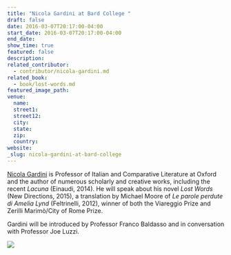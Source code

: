 ```yaml
---
title: "Nicola Gardini at Bard College "
draft: false
date: 2016-03-07T20:17:00-04:00
start_date: 2016-03-07T20:17:00-04:00
end_date:
show_time: true
featured: false
description:
related_contributor:
  - contributor/nicola-gardini.md
related_book:
  - book/lost-words.md
featured_image_path:
venue:
  name:
  street1:
  street12:
  city:
  state:
  zip:
  country:
website:
_slug: nicola-gardini-at-bard-college
---
```


[Nicola Gardini](http://www.ndbooks.com/author/nicola-gardini/) is Professor of Italian and Comparative Literature at Oxford and the author of numerous scholarly and creative works, including the recent _Lacuna_ (Einaudi, 2014). He will speak about his novel _Lost Words_ (New Directions, 2015), a translation by Michael Moore of _Le parole perdute di Amelia Lynd_ (Feltrinelli, 2012), winner of both the Viareggio Prize and Zerilli Marimò/City of Rome Prize.

Gardini will be introduced by Professor Franco Baldasso and in conversation with Professor Joe Luzzi.

[![](http://lh3.googleusercontent.com/uDhF9Abu6rQbrg8fVs61HedUVY-gyH_XPIB4ymTX0o1GulHaIYcW1VY4FQfyqK4uEiT650wJW1Vemq4ikgxTAS24-MU=s1200)](/webhook-uploads/1457381471051/I3VLnxdyqmhxNQQqUWd6hvYXQH7fdGWTiwrxagpLyahm56VLc9v8yaz4u-jJ484TibD03HWhpnUaxsN2Vz9AJXMcYOk%3Ds750)

